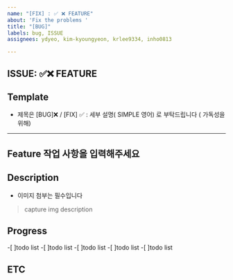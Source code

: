 ```yaml
---
name: "[FIX] : ✅ ❌ FEATURE"
about: 'Fix the problems '
title: "[BUG]"
labels: bug, ISSUE
assignees: ydyeo, kim-kyoungyeon, krlee9334, inho0813

---
```


ISSUE:  ✅❌ FEATURE
---
## Template
- 제목은  [BUG]❌ / [FIX] ✅  : 세부 설명( SIMPLE 영어) 로 부탁드립니다 ( 가독성을 위해)
---
Feature 작업 사항을 입력해주세요
----

## Description
- 이미지 첨부는 필수입니다
> capture img 
> description
 


## Progress
-[ ]todo list 
-[ ]todo list 
-[ ]todo list 
-[ ]todo list 
-[ ]todo list 

## ETC
